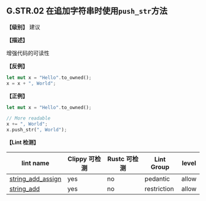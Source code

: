 ## G.STR.02   在追加字符串时使用`push_str`方法

**【级别】** 建议

**【描述】**

增强代码的可读性

**【反例】**

```rust
let mut x = "Hello".to_owned();
x = x + ", World";
```

**【正例】**

```rust
let mut x = "Hello".to_owned();

// More readable
x += ", World";
x.push_str(", World");
```

**【Lint 检测】**

| lint name                                                    | Clippy 可检测 | Rustc 可检测 | Lint Group  | level |
| ------------------------------------------------------------ | ------------- | ------------ | ----------- | ----- |
| [string_add_assign](https://rust-lang.github.io/rust-clippy/master/#string_add_assign) | yes           | no           | pedantic    | allow |
| [string_add](https://rust-lang.github.io/rust-clippy/master/#string_add) | yes           | no           | restriction | allow |




